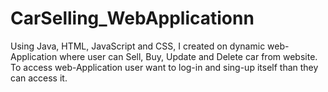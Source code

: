 # CarSelling_WebApplicationn
Using Java, HTML, JavaScript and CSS, I created on dynamic web-Application where user can Sell, Buy, Update and Delete car from website. To access  web-Application  user want to log-in and sing-up itself than they can access it. 
